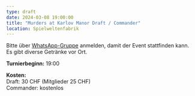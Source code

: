 ```yaml
---
type: draft
date: 2024-03-08 19:00:00
title: "Murders at Karlov Manor Draft / Commander"
location: Spielweltenfabrik
---
```


Bitte über [WhatsApp-Gruppe](https://chat.whatsapp.com/HQ7IINFrZB63esDNRqsIUw) anmelden, damit der Event stattfinden kann.
Es gibt diverse Getränke vor Ort.

**Turnierbeginn:** 19:00

**Kosten:**\
Draft: 30 CHF (Mitglieder 25 CHF)\
Commander: kostenlos
